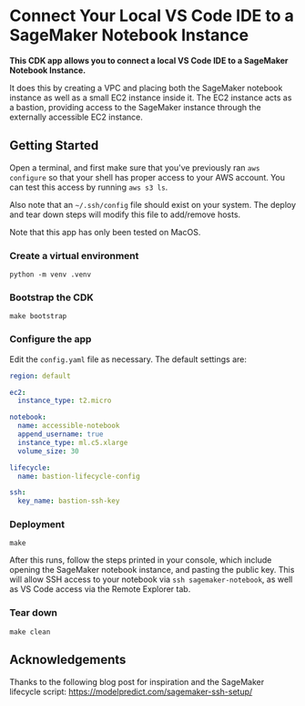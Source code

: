 # Connect Your Local VS Code IDE to a SageMaker Notebook Instance

**This CDK app allows you to connect a local VS Code IDE to a SageMaker Notebook Instance.**

It does this by creating a VPC and placing both the SageMaker notebook instance as well as a small EC2 instance inside it. The EC2 instance acts as a bastion, providing access to the SageMaker instance through the externally accessible EC2 instance.

## Getting Started

Open a terminal, and first make sure that you've previously ran `aws configure` so that your shell has proper access to your AWS account. You can test this access by running `aws s3 ls`.

Also note that an `~/.ssh/config` file should exist on your system. The deploy and tear down steps will modify this file to add/remove hosts.

Note that this app has only been tested on MacOS.

### Create a virtual environment
`python -m venv .venv`

### Bootstrap the CDK
`make bootstrap`

### Configure the app
Edit the `config.yaml` file as necessary. The default settings are:
```yaml
region: default

ec2:
  instance_type: t2.micro

notebook:
  name: accessible-notebook
  append_username: true
  instance_type: ml.c5.xlarge
  volume_size: 30

lifecycle:
  name: bastion-lifecycle-config

ssh:
  key_name: bastion-ssh-key
```

### Deployment
`make`

After this runs, follow the steps printed in your console, which include opening the SageMaker notebook instance, and pasting the public key. This will allow SSH access to your notebook via `ssh sagemaker-notebook`, as well as VS Code access via the Remote Explorer tab.

### Tear down
`make clean`


## Acknowledgements

Thanks to the following blog post for inspiration and the SageMaker lifecycle script: https://modelpredict.com/sagemaker-ssh-setup/
